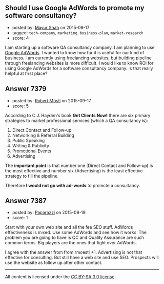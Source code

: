 ## Should I use Google AdWords to promote my software consultancy?

- posted by: [Mayur Shah](https://stackexchange.com/users/5100378/mayur-shah) on 2015-09-17
- tagged: `tech-company`, `marketing`, `business-plan`, `market-research`
- score: 4

<p>I am starting up a software QA consultancy company. I am planning to use <a href="https://www.google.co.in/adwords/" rel="nofollow">Google AdWords</a>. I wanted to know how far it is useful for our kind of business. I am currently using freelancing websites, but building pipeline through freelancing websites is more difficult. I would like to know ROI for using Google AdWords for a software consultancy company. Is that really helpful at first place?</p>



## Answer 7379

- posted by: [Robert Möstl](https://stackexchange.com/users/1018191/robert-m-stl) on 2015-09-17
- score: 5

<p>According to C.J. Hayden's book <strong>Get Clients Now!</strong> there are six primary strategies to market professional services (which a QA consultancy is):</p>

<ol>
<li>Direct Contact and Follow-up</li>
<li>Networking &amp; Referral Building</li>
<li>Public Speaking</li>
<li>Writing &amp; Publicity</li>
<li>Promotional Events</li>
<li>Advertising</li>
</ol>

<p>The <strong>important point</strong> is that number one (Direct Contact and Follow-up) is the most effective and number six (Advertising) is the least effective strategy to fill the pipeline.</p>

<p>Therefore <strong>I would not go with ad-words</strong> to promote a consultancy.</p>



## Answer 7387

- posted by: [Paparazzi](https://stackexchange.com/users/300272/paparazzi) on 2015-09-19
- score: 1

<p>Start with your own web site and all the fee SEO stuff.  AdWords effectiveness is mixed.  Use some AdWords and see how it works.  The problem you are going to have is QC and Quality Assurance are such common terms.  Big players are the ones that fight over AdWords. </p>

<p>I agree with the answer from from rmoestl +1.  Advertising is not that effective for consulting.  But still have a web site and use SEO.  Prospects will use the website as follow up after other contact.</p>




---

All content is licensed under the [CC BY-SA 3.0 license](https://creativecommons.org/licenses/by-sa/3.0/).
